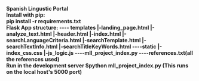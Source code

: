 <b>Spanish Lingustic Portal<b>
<br/>
<b>Install with pip:<b>
<br/>
pip install -r requirements.txt
<br/>
<b>Flask App structure:<b>
---- templates
    |-landing_page.html
    |-analyze_text.html
    |-header.html
    |-index.html
    |-searchLanguageCriteria.html
    |-searchTemplate.html
    |-searchTextInfo.html
    |-searchTitleKeyWords.html
----static
    |-index_css.css
    |-js_logic.js
----mll_project_index.py
----references.txt(all the references used)
<br/>
Run in the development server
$python mll_project_index.py
(This runs on the local host's 5000 port)

